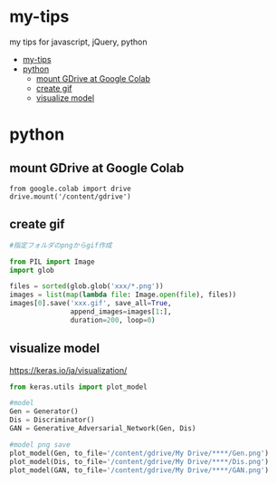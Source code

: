 # my-tips
my tips for javascript, jQuery, python

- [my-tips](#my-tips)
- [python](#python)
  - [mount GDrive at Google Colab](#mount-GDrive-at-Google-Colab)
  - [create gif](#create-gif)
  - [visualize model](#visualize-model)

# python 

## mount GDrive at Google Colab

```
from google.colab import drive
drive.mount('/content/gdrive')
```

## create gif

``` python
#指定フォルダのpngからgif作成

from PIL import Image
import glob

files = sorted(glob.glob('xxx/*.png'))
images = list(map(lambda file: Image.open(file), files))
images[0].save('xxx.gif', save_all=True, 
               append_images=images[1:], 
               duration=200, loop=0)
```

## visualize model
https://keras.io/ja/visualization/

``` python
from keras.utils import plot_model

#model
Gen = Generator()
Dis = Discriminator()
GAN = Generative_Adversarial_Network(Gen, Dis)

#model png save
plot_model(Gen, to_file='/content/gdrive/My Drive/****/Gen.png')
plot_model(Dis, to_file='/content/gdrive/My Drive/****/Dis.png')
plot_model(GAN, to_file='/content/gdrive/My Drive/****/GAN.png')

```

